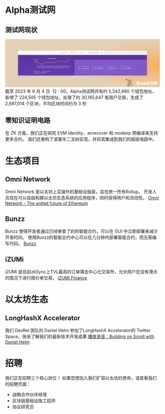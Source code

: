 # Alpha测试网

## 测试网现状
![](img/18-1.png)
截至 2023 年 6 月 4 日  12 : 00，Alpha测试网共有约 5,342,680 个钱包地址，新增了 224,505 个钱包地址，处理了约 30,165,647 笔用户交易，生成了 2,697,014 个区块，平均区块时间约为 3 秒

## 零知识证明电路
在 ZK 方面，我们正在研究 EVM Identity、ecrecover 和 modexp 预编译来支持更多合约。 我们还重构了波塞冬二叉树实现，并将其集成到我们的超级电路中。


# 生态项目
## Omni Network
Omni Network 是以太坊上互操作的基础设施层，旨在统一所有Rollup。 开发人员现在可以自由构建以太坊生态系统的应用程序，同时获得用户和流动性。
[Omni Network - The united future of Ethereum](https://omni.network/)

## Bunzz
Bunzz 使得开发者通过已经审查了的的智能合约，可以在 GUI 中立即部署来减少开发时间。 使用Bunzz的智能合约中心可以在几分钟内部署智能合约，而无需编写代码。
[Bunzz](https://www.bunzz.dev/)

## iZUMi
iZUMi 是目前zkSync上TVL最高的订单簿去中心化交易所，允许用户在没有滑点的情况下进行限价单交易。
[iZUMi Finance](https://izumi.finance/home)


# 以太坊生态
## LongHashX Accelerator
我们 DevRel 团队的 Daniel Helm 参加了LongHashX Accelerator的
Twitter Space，快来了解我们的最新技术开发成果
[播放录音：Building on Scroll with Daniel Helm](https://twitter.com/i/spaces/1zqKVPEAnNZJB?s=20)


# 招聘
我们正在招聘三个核心岗位！ 如果您想加入我们扩容以太坊的使命，请查看我们的招聘页面：
- 战略合作伙伴经理 
- 区块链基础设施工程师 
- 协议研究员